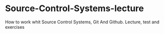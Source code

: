 # Source-Control-Systems-lecture
How to work whit Source Control Systems, Git And Github. Lecture, test and exercises
